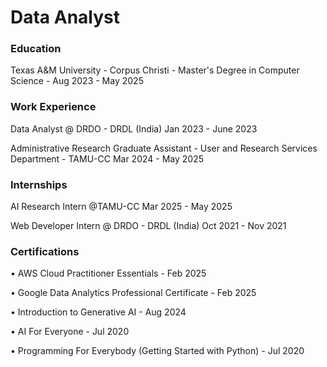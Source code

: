 # Data Analyst

### Education
Texas A&M University - Corpus Christi - Master's Degree in Computer Science - Aug 2023 - May 2025

### Work Experience
Data Analyst @ DRDO - DRDL (India)                                                                 Jan 2023 - June 2023

Administrative Research Graduate Assistant - User and Research Services Department - TAMU-CC        Mar 2024 - May 2025

### Internships
AI Research Intern @TAMU-CC                                                                         Mar 2025 - May 2025

Web Developer Intern @ DRDO - DRDL (India)                                                          Oct 2021 - Nov 2021

### Certifications 
• AWS Cloud Practitioner Essentials                       -  Feb 2025   

• Google Data Analytics Professional Certificate           - Feb 2025  

• Introduction to Generative AI                            - Aug 2024   

• AI For Everyone                                          - Jul 2020     

• Programming For Everybody (Getting Started with Python)  - Jul 2020                                        
